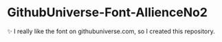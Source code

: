 # GithubUniverse-Font-AllienceNo2
✨ I really like the font on githubuniverse.com, so I created this repository.
